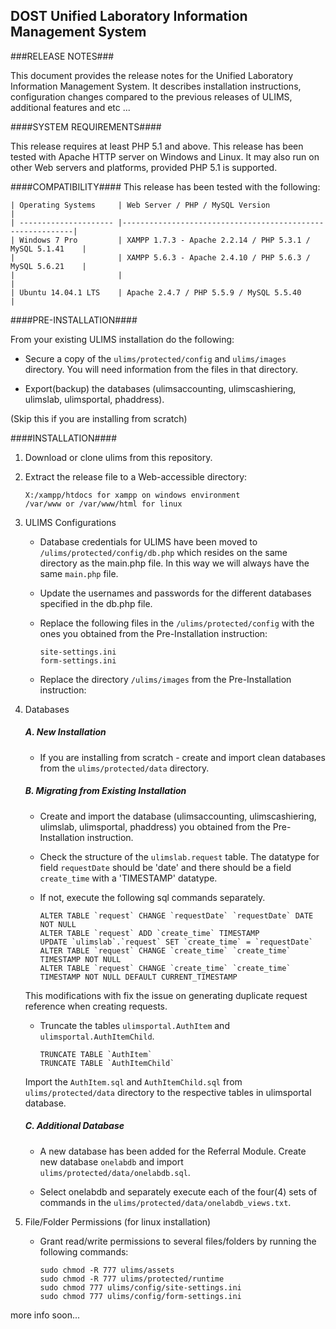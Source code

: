 ## DOST Unified Laboratory Information Management System ##

###RELEASE NOTES###

This document provides the release notes for the Unified Laboratory Information Management System. 
It describes installation instructions, configuration changes compared to the previous releases of ULIMS, 
additional features and etc ...


####SYSTEM REQUIREMENTS####

This release requires at least PHP 5.1 and above. This release has been tested with Apache HTTP server on 
Windows and Linux. It may also run on other Web servers and platforms, provided PHP 5.1 is supported.


####COMPATIBILITY####
This release has been tested with the following:

    | Operating Systems     | Web Server / PHP / MySQL Version                          |
    | --------------------- |-----------------------------------------------------------|
    | Windows 7 Pro         | XAMPP 1.7.3 - Apache 2.2.14 / PHP 5.3.1 / MySQL 5.1.41    |
    |                       | XAMPP 5.6.3 - Apache 2.4.10 / PHP 5.6.3 / MySQL 5.6.21    |
    |                       |                                                           |
    | Ubuntu 14.04.1 LTS    | Apache 2.4.7 / PHP 5.5.9 / MySQL 5.5.40                   |
    

####PRE-INSTALLATION####

From your existing ULIMS installation do the following:
- Secure a copy of the `ulims/protected/config` and `ulims/images` directory. 
  You will need information from the files in that directory. 
    
- Export(backup) the databases (ulimsaccounting, ulimscashiering, ulimslab, ulimsportal, phaddress).
    
(Skip this if you are installing from scratch)


####INSTALLATION####

1. Download or clone ulims from this repository.
2. Extract the release file to a Web-accessible directory:
    ```    
    X:/xampp/htdocs for xampp on windows environment
    /var/www or /var/www/html for linux
    ```  

3. ULIMS Configurations

    - Database credentials for ULIMS have been moved to `/ulims/protected/config/db.php` which resides on the same directory as the main.php file. In this way we will always have the same `main.php` file. 

    - Update the usernames and passwords for the different databases specified in the db.php file.
    
    - Replace the following files in the `/ulims/protected/config` with the ones you obtained from the Pre-Installation instruction:
        ```
        site-settings.ini
        form-settings.ini
        ```
    
    - Replace the directory `/ulims/images` from the Pre-Installation instruction:
    
4. Databases
 
    ##### A. New Installation #####

    - If you are installing from scratch - create and import clean databases from the `ulims/protected/data` directory.
    
    ##### B. Migrating from Existing Installation #####

    - Create and import the database (ulimsaccounting, ulimscashiering, ulimslab, ulimsportal, phaddress) you obtained from the Pre-Installation instruction.
        
    - Check the structure of the `ulimslab.request` table. The datatype for field `requestDate` should be 'date' and there should be a field `create_time` with a 'TIMESTAMP' datatype. 
            
    - If not, execute the following sql commands separately.
        ```
        ALTER TABLE `request` CHANGE `requestDate` `requestDate` DATE NOT NULL
        ALTER TABLE `request` ADD `create_time` TIMESTAMP
        UPDATE `ulimslab`.`request` SET `create_time` = `requestDate`
        ALTER TABLE `request` CHANGE `create_time` `create_time` TIMESTAMP NOT NULL
        ALTER TABLE `request` CHANGE `create_time` `create_time` TIMESTAMP NOT NULL DEFAULT CURRENT_TIMESTAMP
        ```    
    This modifications with fix the issue on generating duplicate request reference when creating requests.
            
            
    - Truncate the tables `ulimsportal.AuthItem` and `ulimsportal.AuthItemChild`.
    
        ```
        TRUNCATE TABLE `AuthItem`
        TRUNCATE TABLE `AuthItemChild`
        ```        
    Import the `AuthItem.sql` and `AuthItemChild.sql` from `ulims/protected/data` directory to the respective tables in ulimsportal database.
    
    ##### C. Additional Database #####
    
    - A new database has been added for the Referral Module. Create new database `onelabdb` and import  `ulims/protected/data/onelabdb.sql`. 


    - Select onelabdb and separately execute each of the four(4) sets of commands in the             `ulims/protected/data/onelabdb_views.txt`.
  

5.  File/Folder Permissions (for linux installation)

    - Grant read/write permissions to several files/folders by running the following commands:
 
        ```
        sudo chmod -R 777 ulims/assets
        sudo chmod -R 777 ulims/protected/runtime
        sudo chmod 777 ulims/config/site-settings.ini
        sudo chmod 777 ulims/config/form-settings.ini
        ```
    
more info soon...
